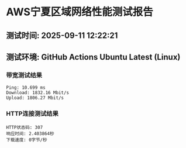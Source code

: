 # AWS宁夏区域网络性能测试报告
## 测试时间: 2025-09-11 12:22:21
## 测试环境: GitHub Actions Ubuntu Latest (Linux)

### 带宽测试结果
```
Ping: 10.699 ms
Download: 1832.16 Mbit/s
Upload: 1806.27 Mbit/s
```

### HTTP连接测试结果
```
HTTP状态码: 307
响应时间: 2.403864秒
下载速度: 0字节/秒
```

